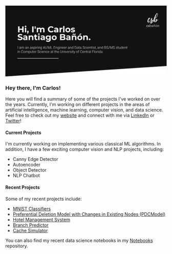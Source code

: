 ![Banner](https://github.com/csbanon/csbanon/blob/main/banner.jpg)

### Hey there, I'm Carlos!

Here you will find a summary of some of the projects I've worked on over the years. Currently, I'm working on different projects in the areas of artificial intelligence, machine learning, computer vision, and data science. Feel free to check out my [website](https://csbanon.com) and connect with me via [LinkedIn](https://www.linkedin.com/in/csbanon/) or [Twitter](https://twitter.com/csbanon)!

#### Current Projects
I'm currently working on implementing various classical ML algorithms. In addition, I have a few exciting computer vision and NLP projects, including:
* Canny Edge Detector
* Autoencoder
* Object Detector
* NLP Chatbot

#### Recent Projects
Some of my recent projects include:
* [MNIST Classifiers](https://github.com/csbanon/mnist-classifiers)
* [Preferential Deletion Model with Changes in Existing Nodes (PDCModel)](https://github.com/csbanon/pdc-model)
* [Hotel Management System](https://github.com/csbanon/hotel-management-system)
* [Branch Predictor](https://github.com/csbanon/branch-predictor)
* [Cache Simulator](https://github.com/csbanon/cache-simulator)

You can also find my recent data science notebooks in my [Notebooks](https://github.com/csbanon/notebooks) repository.



<!--
**csbanon/csbanon** is a ✨ _special_ ✨ repository because its `README.md` (this file) appears on your GitHub profile.

Here are some ideas to get you started:

- 🔭 I’m currently working on ...
- 🌱 I’m currently learning ...
- 👯 I’m looking to collaborate on ...
- 🤔 I’m looking for help with ...
- 💬 Ask me about ...
- 📫 How to reach me: ...
- 😄 Pronouns: ...
- ⚡ Fun fact: ...
-->
